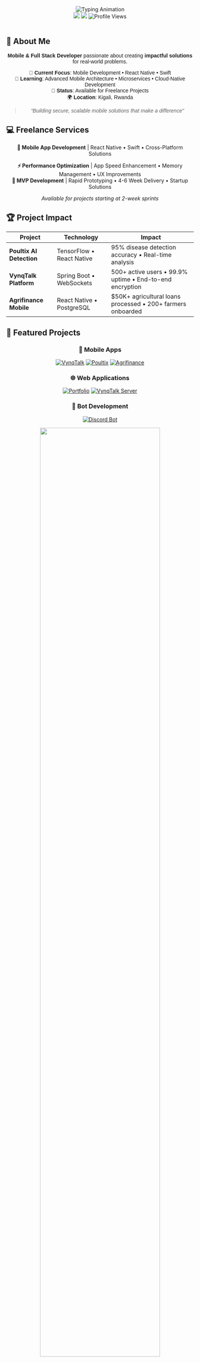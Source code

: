 <div align="center">
  <img src="https://readme-typing-svg.herokuapp.com?font=Poppins&weight=600&size=35&pause=1000&color=0078FF&center=true&vCenter=true&width=600&lines=Wilson+Goal+BUGIRI;Mobile+%26+Full+Stack+Developer;Cybersecurity+Enthusiast" alt="Typing Animation" />
</div>

<div align="center">
  <img src="https://img.shields.io/badge/🚀_Available_for_Freelance-0078FF?style=for-the-badge&labelColor=1a1a1a" />
  <img src="https://img.shields.io/badge/📱_Mobile_Developer-Rwanda-00D084?style=for-the-badge&labelColor=1a1a1a" />
  <img src="https://visitor-badge.laobi.icu/badge?page_id=Goal651.Goal651&style=for-the-badge&color=0078FF&labelColor=1a1a1a" alt="Profile Views" />
</div>

<br>


## 🌟 About Me

<div align="center" style="font-family: 'Poppins', sans-serif;">

**Mobile & Full Stack Developer** passionate about creating **impactful solutions** for real-world problems.

🎯 **Current Focus**: Mobile Development • React Native • Swift  
🌱 **Learning**: Advanced Mobile Architecture • Microservices • Cloud-Native Development  
💼 **Status**: Available for Freelance Projects  
🌍 **Location**: Kigali, Rwanda  

> *"Building secure, scalable mobile solutions that make a difference"*

</div>


## 💻 Freelance Services

<div align="center">

**🚀 Mobile App Development** | React Native • Swift • Cross-Platform Solutions  

**⚡ Performance Optimization** | App Speed Enhancement • Memory Management • UX Improvements  
**🎯 MVP Development** | Rapid Prototyping • 4-6 Week Delivery • Startup Solutions  

*Available for projects starting at 2-week sprints*

</div>

## 🏆 Project Impact

<div align="center">

| Project | Technology | Impact |
|---------|------------|---------|
| **Poultix AI Detection** | TensorFlow • React Native | 95% disease detection accuracy • Real-time analysis |
| **VynqTalk Platform** | Spring Boot • WebSockets | 500+ active users • 99.9% uptime • End-to-end encryption |
| **Agrifinance Mobile** | React Native • PostgreSQL | $50K+ agricultural loans processed • 200+ farmers onboarded |


</div>


## 🚀 Featured Projects

<div align="center">

### 📱 **Mobile Apps**
[![VynqTalk](https://img.shields.io/badge/VynqTalk-Social_Platform-0078FF?style=for-the-badge&logo=react)](https://github.com/Goal651/VynqTalk)
[![Poultix](https://img.shields.io/badge/Poultix-AI_Disease_Detection-FF6B6B?style=for-the-badge&logo=tensorflow)](https://github.com/Goal651/poultix)
[![Agrifinance](https://img.shields.io/badge/Agrifinance-Farm_Management-4ECDC4?style=for-the-badge&logo=leaf)](https://github.com/Goal651/agrifinance)

### 🌐 **Web Applications**  
[![Portfolio](https://img.shields.io/badge/Portfolio-goal651.vercel.app-9B59B6?style=for-the-badge&logo=vercel)](https://goal651.vercel.app)
[![VynqTalk Server](https://img.shields.io/badge/VynqTalk_Server-Java_Backend-ED8B00?style=for-the-badge&logo=spring)](https://github.com/Goal651/vynqtalk-server)

### 🤖 **Bot Development**
[![Discord Bot](https://img.shields.io/badge/Discord_Bot-TypeScript-7289DA?style=for-the-badge&logo=discord)](https://github.com/Goal651/discord-bot)

</div>

<!-- Rainbow Divider -->
<p align="center">
  <img src="https://raw.githubusercontent.com/andreasbm/readme/master/assets/lines/rainbow.png" width="80%" />
</p>

## ⚒️ Tech Stack

<div align="center">

**Mobile Development**  
![React Native](https://img.shields.io/badge/React_Native-20232A?style=for-the-badge&logo=react&logoColor=61DAFB)
![Swift](https://img.shields.io/badge/Swift-007ACC?style=for-the-badge&logo=swift&logoColor=white)

**Backend Development**  
![Java](https://img.shields.io/badge/Java-ED8B00?style=for-the-badge&logo=java&logoColor=white)
![Spring Boot](https://img.shields.io/badge/Spring_Boot-6DB33F?style=for-the-badge&logo=spring&logoColor=white)
![Node.js](https://img.shields.io/badge/Node.js-339933?style=for-the-badge&logo=nodedotjs&logoColor=white)
![TypeScript](https://img.shields.io/badge/TypeScript-007ACC?style=for-the-badge&logo=typescript&logoColor=white)

**Frontend Development**  
![React](https://img.shields.io/badge/React-61DAFB?style=for-the-badge&logo=react&logoColor=black)
![TailwindCSS](https://img.shields.io/badge/Tailwind_CSS-38B2AC?style=for-the-badge&logo=tailwind-css&logoColor=white)

**Databases & Cloud**  
![PostgreSQL](https://img.shields.io/badge/PostgreSQL-316192?style=for-the-badge&logo=postgresql&logoColor=white)
![MongoDB](https://img.shields.io/badge/MongoDB-47A248?style=for-the-badge&logo=mongodb&logoColor=white)
![AWS](https://img.shields.io/badge/AWS-232F3E?style=for-the-badge&logo=amazon-aws&logoColor=white)

</div>

## 📈 GitHub Activity

<p align="center">
  <img src="https://github-readme-stats.vercel.app/api?username=Goal651&show_icons=true&theme=blueberry&include_all_commits=true&count_private=true&border_radius=20&border_color=0078FF" alt="GitHub stats" />
</p>

## 🏆 GitHub Trophies

<p align="center">
  <img src="https://github-profile-trophy.vercel.app/?username=Goal651&theme=gruvbox&no-frame=true&no-bg=true&margin-w=20&margin-h=15&column=4&title=Stars,Followers,Commits,Repositories,Issues,Contributions" alt="GitHub Trophies"/>
</p>

## 📊 Stats

<p align="center">
  <img src="https://github-readme-streak-stats.herokuapp.com/?user=Goal651&theme=blueberry&hide_border=true&border_radius=20&border_color=0078FF" alt="GitHub Streak Stats" />
  <br/>
  <img src="https://github-readme-stats.vercel.app/api?username=Goal651&show_icons=true&theme=blueberry&include_all_commits=true&count_private=true&hide_border=true&border_radius=20&border_color=0078FF" alt="GitHub Stats" />
  <br/>
  <img src="https://github-readme-stats.vercel.app/api/top-langs/?username=Goal651&layout=compact&theme=blueberry&hide_border=true&border_radius=20&border_color=0078FF" alt="Top Langs"/>

</p>

## 🔥 What I'm Up To

<div align="center">

🚀 **Currently Building**: Advanced mobile solutions for agricultural and fintech sectors  
🤖 **Experimenting**: AI-powered mobile applications with real-time analytics  
🌱 **Learning**: Swift Advanced Patterns • Cloud-Native Architecture • DevOps  
💼 **Open For**: Freelance Projects • Mobile App Development • Consulting  

</div>



## 💬 Personal Quote

<p align="center" style="font-size:1.2em;">
  🛡️ <i>"Securing the future, one line of code at a time."</i> <br/>— Wilson Goal
</p>


## 📫 Connect with Me

<div align="center">

[![Email](https://img.shields.io/badge/Email-wigothehacker@gmail.com-0078FF?style=for-the-badge&logo=gmail&logoColor=white)](mailto:wigothehacker@gmail.com)
[![LinkedIn](https://img.shields.io/badge/LinkedIn-wilson--goal--42608-0A66C2?style=for-the-badge&logo=linkedin&logoColor=white)](https://www.linkedin.com/in/wilson-goal-42608)
[![Portfolio](https://img.shields.io/badge/Portfolio-goal651.vercel.app-9B59B6?style=for-the-badge&logo=vercel&logoColor=white)](https://goal651.vercel.app)
[![Instagram](https://img.shields.io/badge/Instagram-wilson__goal-E4405F?style=for-the-badge&logo=instagram&logoColor=white)](https://www.instagram.com/wilson_goal/)

**Let's build something amazing together! 🚀**

</div>


---

<div align="center">

<img src="https://capsule-render.vercel.app/api?type=waving&color=0078FF&height=120&section=footer" alt="Footer Wave"/>

</div>
